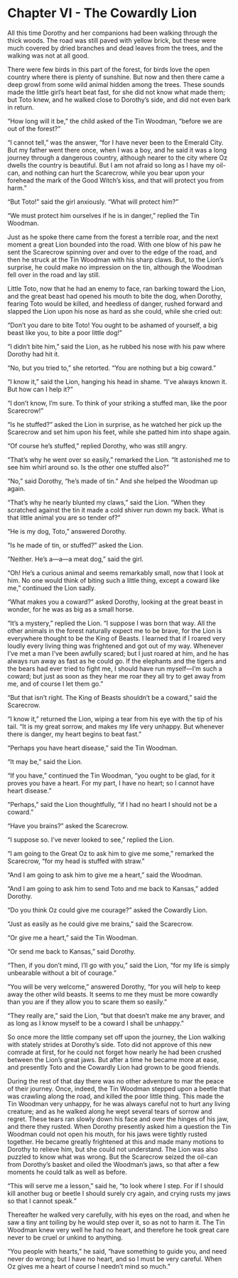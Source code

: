 # Chapter VI - The Cowardly Lion

All this time Dorothy and her companions had been walking through the
thick woods. The road was still paved with yellow brick, but these were
much covered by dried branches and dead leaves from the trees, and the
walking was not at all good.

There were few birds in this part of the forest, for birds love the
open country where there is plenty of sunshine. But now and then there
came a deep growl from some wild animal hidden among the trees. These
sounds made the little girl’s heart beat fast, for she did not know
what made them; but Toto knew, and he walked close to Dorothy’s side,
and did not even bark in return.

“How long will it be,” the child asked of the Tin Woodman, “before we
are out of the forest?”

“I cannot tell,” was the answer, “for I have never been to the Emerald
City. But my father went there once, when I was a boy, and he said it
was a long journey through a dangerous country, although nearer to the
city where Oz dwells the country is beautiful. But I am not afraid so
long as I have my oil-can, and nothing can hurt the Scarecrow, while
you bear upon your forehead the mark of the Good Witch’s kiss, and that
will protect you from harm.”

“But Toto!” said the girl anxiously. “What will protect him?”

“We must protect him ourselves if he is in danger,” replied the Tin
Woodman.

Just as he spoke there came from the forest a terrible roar, and the
next moment a great Lion bounded into the road. With one blow of his
paw he sent the Scarecrow spinning over and over to the edge of the
road, and then he struck at the Tin Woodman with his sharp claws. But,
to the Lion’s surprise, he could make no impression on the tin,
although the Woodman fell over in the road and lay still.

Little Toto, now that he had an enemy to face, ran barking toward the
Lion, and the great beast had opened his mouth to bite the dog, when
Dorothy, fearing Toto would be killed, and heedless of danger, rushed
forward and slapped the Lion upon his nose as hard as she could, while
she cried out:

“Don’t you dare to bite Toto! You ought to be ashamed of yourself, a
big beast like you, to bite a poor little dog!”

“I didn’t bite him,” said the Lion, as he rubbed his nose with his paw
where Dorothy had hit it.

“No, but you tried to,” she retorted. “You are nothing but a big
coward.”

“I know it,” said the Lion, hanging his head in shame. “I’ve always
known it. But how can I help it?”

“I don’t know, I’m sure. To think of your striking a stuffed man, like
the poor Scarecrow!”

“Is he stuffed?” asked the Lion in surprise, as he watched her pick up
the Scarecrow and set him upon his feet, while she patted him into
shape again.

“Of course he’s stuffed,” replied Dorothy, who was still angry.

“That’s why he went over so easily,” remarked the Lion. “It astonished
me to see him whirl around so. Is the other one stuffed also?”

“No,” said Dorothy, “he’s made of tin.” And she helped the Woodman up
again.

“That’s why he nearly blunted my claws,” said the Lion. “When they
scratched against the tin it made a cold shiver run down my back. What
is that little animal you are so tender of?”

“He is my dog, Toto,” answered Dorothy.

“Is he made of tin, or stuffed?” asked the Lion.

“Neither. He’s a—a—a meat dog,” said the girl.

“Oh! He’s a curious animal and seems remarkably small, now that I look
at him. No one would think of biting such a little thing, except a
coward like me,” continued the Lion sadly.

“What makes you a coward?” asked Dorothy, looking at the great beast in
wonder, for he was as big as a small horse.

“It’s a mystery,” replied the Lion. “I suppose I was born that way. All
the other animals in the forest naturally expect me to be brave, for
the Lion is everywhere thought to be the King of Beasts. I learned that
if I roared very loudly every living thing was frightened and got out
of my way. Whenever I’ve met a man I’ve been awfully scared; but I just
roared at him, and he has always run away as fast as he could go. If
the elephants and the tigers and the bears had ever tried to fight me,
I should have run myself—I’m such a coward; but just as soon as they
hear me roar they all try to get away from me, and of course I let them
go.”

“But that isn’t right. The King of Beasts shouldn’t be a coward,” said
the Scarecrow.

“I know it,” returned the Lion, wiping a tear from his eye with the tip
of his tail. “It is my great sorrow, and makes my life very unhappy.
But whenever there is danger, my heart begins to beat fast.”

“Perhaps you have heart disease,” said the Tin Woodman.

“It may be,” said the Lion.

“If you have,” continued the Tin Woodman, “you ought to be glad, for it
proves you have a heart. For my part, I have no heart; so I cannot have
heart disease.”

“Perhaps,” said the Lion thoughtfully, “if I had no heart I should not
be a coward.”

“Have you brains?” asked the Scarecrow.

“I suppose so. I’ve never looked to see,” replied the Lion.

“I am going to the Great Oz to ask him to give me some,” remarked the
Scarecrow, “for my head is stuffed with straw.”

“And I am going to ask him to give me a heart,” said the Woodman.

“And I am going to ask him to send Toto and me back to Kansas,” added
Dorothy.

“Do you think Oz could give me courage?” asked the Cowardly Lion.

“Just as easily as he could give me brains,” said the Scarecrow.

“Or give me a heart,” said the Tin Woodman.

“Or send me back to Kansas,” said Dorothy.

“Then, if you don’t mind, I’ll go with you,” said the Lion, “for my
life is simply unbearable without a bit of courage.”

“You will be very welcome,” answered Dorothy, “for you will help to
keep away the other wild beasts. It seems to me they must be more
cowardly than you are if they allow you to scare them so easily.”

“They really are,” said the Lion, “but that doesn’t make me any braver,
and as long as I know myself to be a coward I shall be unhappy.”

So once more the little company set off upon the journey, the Lion
walking with stately strides at Dorothy’s side. Toto did not approve of
this new comrade at first, for he could not forget how nearly he had
been crushed between the Lion’s great jaws. But after a time he became
more at ease, and presently Toto and the Cowardly Lion had grown to be
good friends.

During the rest of that day there was no other adventure to mar the
peace of their journey. Once, indeed, the Tin Woodman stepped upon a
beetle that was crawling along the road, and killed the poor little
thing. This made the Tin Woodman very unhappy, for he was always
careful not to hurt any living creature; and as he walked along he wept
several tears of sorrow and regret. These tears ran slowly down his
face and over the hinges of his jaw, and there they rusted. When
Dorothy presently asked him a question the Tin Woodman could not open
his mouth, for his jaws were tightly rusted together. He became greatly
frightened at this and made many motions to Dorothy to relieve him, but
she could not understand. The Lion was also puzzled to know what was
wrong. But the Scarecrow seized the oil-can from Dorothy’s basket and
oiled the Woodman’s jaws, so that after a few moments he could talk as
well as before.

“This will serve me a lesson,” said he, “to look where I step. For if I
should kill another bug or beetle I should surely cry again, and crying
rusts my jaws so that I cannot speak.”

Thereafter he walked very carefully, with his eyes on the road, and
when he saw a tiny ant toiling by he would step over it, so as not to
harm it. The Tin Woodman knew very well he had no heart, and therefore
he took great care never to be cruel or unkind to anything.

“You people with hearts,” he said, “have something to guide you, and
need never do wrong; but I have no heart, and so I must be very
careful. When Oz gives me a heart of course I needn’t mind so much.”
